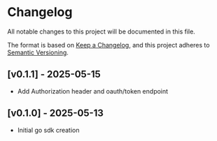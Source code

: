 # Changelog

All notable changes to this project will be documented in this file.

The format is based on [Keep a Changelog](https://keepachangelog.com/en/1.1.0/), and this project adheres to [Semantic Versioning](https://semver.org/spec/v2.0.0.html).

## [v0.1.1] - 2025-05-15

- Add Authorization header and oauth/token endpoint

## [v0.1.0] - 2025-05-13

- Initial go sdk creation
